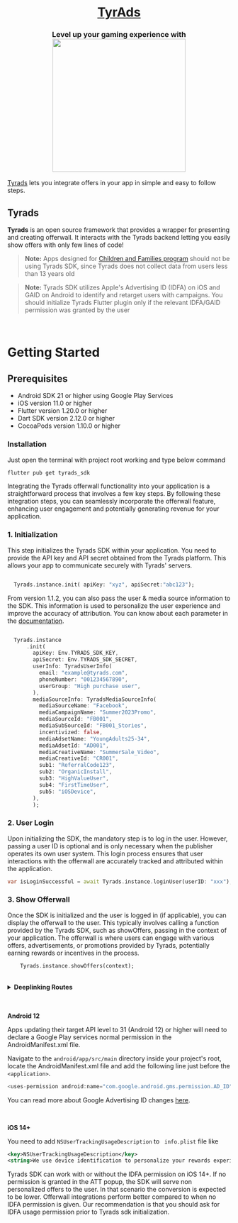 <h1 align="center">
<a href="https://tyrads.com/">TyrAds</a>
</h1>
<h3 align="center">Level up your gaming experience with
  <div style="text-align: center;">
      <img src="https://tyrrewards.com/wp-content/uploads/2023/03/logo4.png" width="300">
  </div>
  </h3>

[Tyrads](https://tyrads.com/) lets you integrate offers in your app in simple and easy to follow steps.

## Tyrads

**Tyrads** is an open source framework that provides a wrapper for presenting and creating offerwall. It interacts with the Tyrads backend letting you easily show offers with only few lines of code!

> **Note:** Apps designed for [Children and Families program](https://play.google.com/about/families/ads-monetization/) should not be using Tyrads SDK, since Tyrads does not collect data from users less than 13 years old

> **Note:** Tyrads SDK utilizes Apple's Advertising ID (IDFA) on iOS and GAID on Android  to identify and retarget users with campaigns. You should initialize Tyrads Flutter plugin only if the relevant IDFA/GAID permission was granted by the user

<br/>

# Getting Started

## Prerequisites

- Android SDK 21 or higher using Google Play Services
- iOS version 11.0 or higher
- Flutter version 1.20.0 or higher
- Dart SDK version 2.12.0 or higher
- CocoaPods version 1.10.0 or higher

### Installation

Just open the terminal with project root working and type below command

```bash
flutter pub get tyrads_sdk
```

Integrating the Tyrads offerwall functionality into your application is a straightforward process that involves a few key steps. By following these integration steps, you can seamlessly incorporate the offerwall feature, enhancing user engagement and potentially generating revenue for your application.

### 1. Initialization

This step initializes the Tyrads SDK within your application. You need to provide the API key and API secret obtained from the Tyrads platform. This allows your app to communicate securely with Tyrads' servers.

```dart

  Tyrads.instance.init( apiKey: "xyz", apiSecret:"abc123");
```

From version 1.1.2, you can also pass the user & media source information to the SDK. This information is used to personalize the user experience and improve the accuracy of attribution. You can know about each parameter in the [documentation](https://sdk-doc.tyrads.com/getting-started/advanced-options).

```dart

  Tyrads.instance
      .init(
        apiKey: Env.TYRADS_SDK_KEY,
        apiSecret: Env.TYRADS_SDK_SECRET,
        userInfo: TyradsUserInfo(
          email: "example@tyrads.com",
          phoneNumber: "001234567890",
          userGroup: "High purchase user",
        ),
        mediaSourceInfo: TyradsMediaSourceInfo(
          mediaSourceName: "Facebook",
          mediaCampaignName: "Summer2023Promo",
          mediaSourceId: "FB001",
          mediaSubSourceId: "FB001_Stories",
          incentivized: false,
          mediaAdsetName: "YoungAdults25-34",
          mediaAdsetId: "AD001",
          mediaCreativeName: "SummerSale_Video",
          mediaCreativeId: "CR001",
          sub1: "ReferralCode123",
          sub2: "OrganicInstall",
          sub3: "HighValueUser",
          sub4: "FirstTimeUser",
          sub5: "iOSDevice",
        ),
        );

```

### 2. User Login

Upon initializing the SDK, the mandatory step is to log in the user. However, passing a user ID is optional and is only necessary when the publisher operates its own user system. This login process ensures that user interactions with the offerwall are accurately tracked and attributed within the application.
```dart
var isLoginSuccessful = await Tyrads.instance.loginUser(userID: "xxx");//userID is optional 
```

### 3. Show Offerwall

Once the SDK is initialized and the user is logged in (if applicable), you can display the offerwall to the user. This typically involves calling a function provided by the Tyrads SDK, such as showOffers, passing in the context of your application. The offerwall is where users can engage with various offers, advertisements, or promotions provided by Tyrads, potentially earning rewards or incentives in the process.

```dart
    Tyrads.instance.showOffers(context);
```
</br>
<details>
<summary><strong>Deeplinking Routes</strong></summary>

The Tyrads SDK supports deeplinking to specific sections of the offerwall. When initializing or interacting with the SDK, you can specify a route to open a particular page. For campaign-specific routes, you'll need to provide the campaignID as well.

Available routes and their usage:

```dart
// Note: CAMPAIGNS is the default route when no specific route is provided
Tyrads.instance.showOffers(context);

// Explicitly specifying the Campaigns Page
Tyrads.instance.showOffers(context, route: TyradsDeepRoutes.CAMPAIGNS);

// Activated Campaigns Page
Tyrads.instance.showOffers(context, route: TyradsDeepRoutes.CAMPAIGNS_ACTIVATED);

// Campaign Details Page (requires campaignID)
Tyrads.instance.showOffers(context, route: TyradsDeepRoutes.CAMPAIGN_DETAILS, campaignID: "your_campaign_id_here");

// Campaign Tickets Page (requires campaignID)
Tyrads.instance.showOffers(context, route: TyradsDeepRoutes.CAMPAIGN_TICKETS, campaignID: "your_campaign_id_here");
```
</details>

</br></br>
**Android 12**

Apps updating their target API level to 31 (Android 12) or higher will need to declare a Google Play services normal permission in the AndroidManifest.xml file.

Navigate to the `android/app/src/main` directory inside your project's root, locate the AndroidManifest.xml file and add the following line just before the `<application>`.

```Dart
<uses-permission android:name="com.google.android.gms.permission.AD_ID" />
```

You can read more about Google Advertising ID changes [here](https://support.google.com/googleplay/android-developer/answer/6048248).

<br/>

**iOS 14+**

You need to add  `NSUserTrackingUsageDescription` to ` info.plist` file like

```xml
<key>NSUserTrackingUsageDescription</key>
<string>We use device identification to personalize your rewards experience, track your progress, and provide tailored offers. This helps us improve our services and ensure you get the most value from our rewards program.</string>
```

Tyrads SDK can work with or without the IDFA permission on iOS 14+. If no permission is granted in the ATT popup, the SDK will serve non personalized offers to the user. In that scenario the conversion is expected to be lower. Offerwall integrations perform better compared to when no IDFA permission is given. Our recommendation is that you should ask for IDFA usage permission prior to Tyrads sdk initialization.
